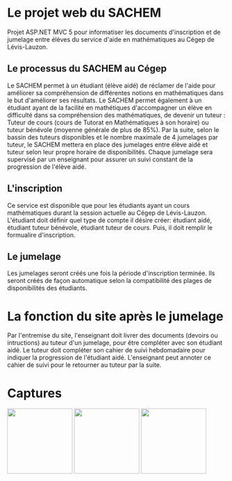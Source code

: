 # Le projet web du SACHEM
Projet ASP.NET MVC 5 pour informatiser les documents d'inscription et de jumelage entre élèves du service d'aide en mathématiques au Cégep de Lévis-Lauzon.

## Le processus du SACHEM au Cégep
Le SACHEM permet à un étudiant (élève aidé) de réclamer de l'aide pour améliorer sa compréhension de différentes notions en mathématiques dans le but d'améliorer ses résultats. Le SACHEM permet également à un étudiant ayant de la facilité en mathétiques d'accompagner un élève en difficulté dans sa compréhension des mathématiques, de devenir un tuteur : Tuteur de cours (cours de Tutorat en Mathématiques à son horaire) ou tuteur bénévole (moyenne générale de plus de 85%). Par la suite, selon le bassin des tuteurs disponibles et le nombre maximale de 4 jumelages par tuteur, le SACHEM mettera en place des jumelages entre élève aidé et tuteur selon leur propre horaire de disponibilités. Chaque jumelage sera supervisé par un enseignant pour assurer un suivi constant de la progression de l'élève aidé.

## L'inscription
Ce service est disponible que pour les étudiants ayant un cours mathématiques durant la session actuelle au Cégep de Lévis-Lauzon. L'étudiant doit définir quel type de compte il désire créer: étudiant aidé, étudiant tuteur bénévole, étudiant tuteur de cours. Puis, il doit remplir le formualire d'inscription.

## Le jumelage
Les jumelages seront créés une fois la période d'inscription terminée. Ils seront créés de façon automatique selon la compatibilité des plages de disponibilités des étudiants.


# La fonction du site après le jumelage
Par l'entremise du site, l'enseignant doit livrer des documents (devoirs ou intructions) au tuteur d'un jumelage, pour être compléter avec son étudiant aidé. Le tuteur doit compléter son cahier de suivi hebdomadaire pour indiquer la progression de l'étudiant aidé. L'enseignant peut annoter ce cahier de suivi pour le retourner au tuteur par la suite.


# Captures
<img width="150" src="https://git.dinf.cll.qc.ca/lainessej/sachem/uploads/95b7a5e0607519d675b55dbb57844558/Inscription_1.PNG"/>
<img width="150" src="https://git.dinf.cll.qc.ca/lainessej/sachem/uploads/72f685881b3f055fea8f958903fb0ab4/MAJ_jumelage_-_d%C3%A9tail_-_jumelage_possible.PNG"/>
<img width="150" src="https://git.dinf.cll.qc.ca/lainessej/sachem/uploads/39d0284b0e52e0551d1baf6bbfbd6da0/rapport_initial_B.PNG"/>
